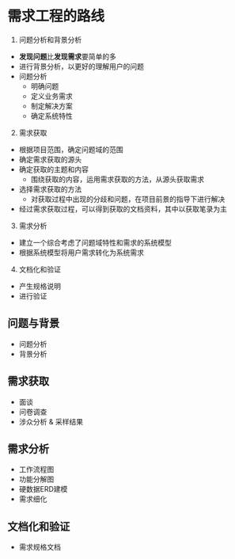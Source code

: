 # 需求工程的路线

1. 问题分析和背景分析
  - **发现问题**比**发现需求**要简单的多
  - 进行背景分析，以更好的理解用户的问题
  - 问题分析
    - 明确问题
    - 定义业务需求
    - 制定解决方案
    - 确定系统特性
2. 需求获取
  - 根据项目范围，确定问题域的范围
  - 确定需求获取的源头
  - 确定获取的主题和内容
    - 围绕获取的内容，运用需求获取的方法，从源头获取需求
  - 选择需求获取的方法
    - 对获取过程中出现的分歧和问题，在项目前景的指导下进行解决
  - 经过需求获取过程，可以得到获取的文档资料，其中以获取笔录为主
3. 需求分析
  - 建立一个综合考虑了问题域特性和需求的系统模型
  - 根据系统模型将用户需求转化为系统需求
4. 文档化和验证
  - 产生规格说明
  - 进行验证

## 问题与背景
- 问题分析
- 背景分析

## 需求获取
- 面谈
- 问卷调查
- 涉众分析 & 采样结果
  
## 需求分析
- 工作流程图
- 功能分解图
- 硬数据ERD建模
- 需求细化
  
## 文档化和验证
- 需求规格文档
